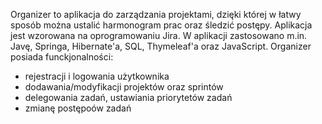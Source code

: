 Organizer to aplikacja do zarządzania projektami, dzięki której w łatwy sposób można ustalić harmonogram prac oraz śledzić postępy. Aplikacja jest wzorowana na oprogramowaniu Jira.
W aplikacji zastosowano m.in. Javę, Springa, Hibernate'a, SQL, Thymeleaf'a oraz JavaScript.
Organizer posiada funckjonalności:
- rejestracji i logowania użytkownika
- dodawania/modyfikacji projektów  oraz sprintów
- delegowania zadań, ustawiania priorytetów zadań
- zmianę postępoów zadań